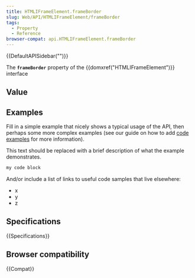 ```yaml
---
title: HTMLIFrameElement.frameBorder
slug: Web/API/HTMLIFrameElement/frameBorder
tags:
  - Property
  - Reference
browser-compat: api.HTMLIFrameElement.frameBorder
---
```

{{DefaultAPISidebar("")}}

The **`frameBorder`** property of the {{domxref("HTMLIFrameElement")}} interface 

## Value



## Examples

Fill in a simple example that nicely shows a typical usage of the API, then perhaps some more complex examples (see our guide on how to add [code examples](/en-US/docs/MDN/Contribute/Structures/Code_examples) for more information).

This text should be replaced with a brief description of what the example demonstrates.

```js
my code block
```

And/or include a list of links to useful code samples that live elsewhere:

*   x
*   y
*   z

## Specifications

{{Specifications}}

## Browser compatibility

{{Compat}}


